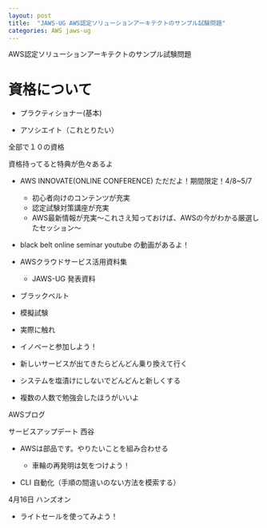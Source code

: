 ```yaml
---
layout: post
title:  "JAWS-UG AWS認定ソリューションアーキテクトのサンプル試験問題"
categories: AWS jaws-ug
---
```


AWS認定ソリューションアーキテクトのサンプル試験問題

# 資格について
* プラクティショナー(基本)

* アソシエイト（これとりたい）

全部で１０の資格

資格持ってると特典が色々あるよ

* AWS INNOVATE(ONLINE CONFERENCE)
ただだよ！期間限定！4/8~5/7
    * 初心者向けのコンテンツが充実
    * 認定試験対策講座が充実
    * AWS最新情報が充実〜これさえ知っておけば、AWSの今がわかる厳選したセッション〜

* black belt online seminar
youtube の動画があるよ！

* AWSクラウドサービス活用資料集
    * JAWS-UG 発表資料

* ブラックベルト
* 模擬試験
* 実際に触れ

* イノベーと参加しよう！

* 新しいサービスが出てきたらどんどん乗り換えて行く

* システムを塩漬けにしないでどんどんと新しくする
* 複数の人数で勉強会したほうがいいよ

AWSブログ

サービスアップデート
西谷

* AWSは部品です。やりたいことを組み合わせる
    * 車輪の再発明は気をつけよう！

* CLI 自動化（手順の間違いのない方法を模索する）

4月16日 ハンズオン

* ライトセールを使ってみよう！
